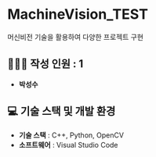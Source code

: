 # MachineVision_TEST
머신비전 기술을 활용하여 다양한 프로젝트 구현
 
## 🧑‍🤝‍🧑 작성 인원 : 1
- **박성수** 

## 💻 기술 스택 및 개발 환경
- **기술 스택** : C++, Python, OpenCV
- **소프트웨어** : Visual Studio Code
